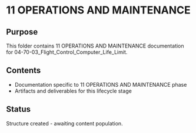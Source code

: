 # 11 OPERATIONS AND MAINTENANCE

## Purpose
This folder contains 11 OPERATIONS AND MAINTENANCE documentation for 04-70-03_Flight_Control_Computer_Life_Limit.

## Contents
- Documentation specific to 11 OPERATIONS AND MAINTENANCE phase
- Artifacts and deliverables for this lifecycle stage

## Status
Structure created - awaiting content population.
